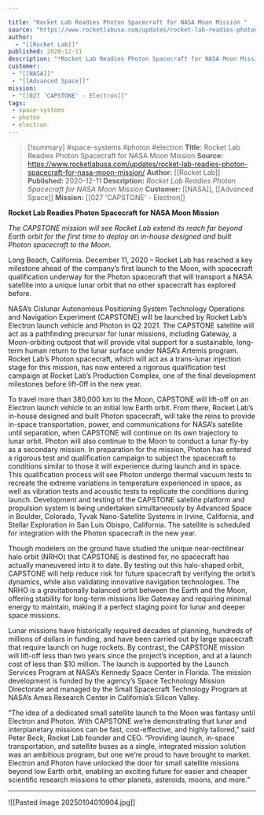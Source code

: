 ```yaml
---

title: "Rocket Lab Readies Photon Spacecraft for NASA Moon Mission "
source: "https://www.rocketlabusa.com/updates/rocket-lab-readies-photon-spacecraft-for-nasa-moon-mission/"
author:
  - "[[Rocket Lab]]"
published: 2020-12-11
description: "*Rocket Lab Readies Photon Spacecraft for NASA Moon Mission*"
customer:
 - "[[NASA]]"
 - "[[Advanced Space]]"
mission:
 - "[[027 'CAPSTONE' - Electron]]"
tags:
 - space-systems
 - photon
 - electron
---
```

>[!summary]
#space-systems #photon #electron
**Title:** Rocket Lab Readies Photon Spacecraft for NASA Moon Mission 
**Source:** https://www.rocketlabusa.com/updates/rocket-lab-readies-photon-spacecraft-for-nasa-moon-mission/
**Author:** [[Rocket Lab]]
**Published:** 2020-12-11
**Description:** *Rocket Lab Readies Photon Spacecraft for NASA Moon Mission*
**Customer:** [[NASA]], [[Advanced Space]]
**Mission:** [[027 'CAPSTONE' - Electron]]

**Rocket Lab Readies Photon Spacecraft for NASA Moon Mission**

*The CAPSTONE mission will see Rocket Lab extend its reach far beyond Earth orbit for the first time to deploy an in-house designed and built Photon spacecraft to the Moon.*

Long Beach, California. December 11, 2020 – Rocket Lab has reached a key milestone ahead of the company’s first launch to the Moon, with spacecraft qualification underway for the Photon spacecraft that will transport a NASA satellite into a unique lunar orbit that no other spacecraft has explored before.

NASA’s Cislunar Autonomous Positioning System Technology Operations and Navigation Experiment (CAPSTONE) will be launched by Rocket Lab’s Electron launch vehicle and Photon in Q2 2021. The CAPSTONE satellite will act as a pathfinding precursor for lunar missions, including Gateway, a Moon-orbiting outpost that will provide vital support for a sustainable, long-term human return to the lunar surface under NASA’s Artemis program. Rocket Lab’s Photon spacecraft, which will act as a trans-lunar injection stage for this mission, has now entered a rigorous qualification test campaign at Rocket Lab’s Production Complex, one of the final development milestones before lift-0ff in the new year.

To travel more than 380,000 km to the Moon, CAPSTONE will lift-off on an Electron launch vehicle to an initial low Earth orbit. From there, Rocket Lab’s in-house designed and built Photon spacecraft, will take the reins to provide in-space transportation, power, and communications for NASA’s satellite until separation, when CAPSTONE will continue on its own trajectory to lunar orbit. Photon will also continue to the Moon to conduct a lunar fly-by as a secondary mission. In preparation for the mission, Photon has entered a rigorous test and qualification campaign to subject the spacecraft to conditions similar to those it will experience during launch and in space. This qualification process will see Photon undergo thermal vacuum tests to recreate the extreme variations in temperature experienced in space, as well as vibration tests and acoustic tests to replicate the conditions during launch. Development and testing of the CAPSTONE satellite platform and propulsion system is being undertaken simultaneously by Advanced Space in Boulder, Colorado, Tyvak Nano-Satellite Systems in Irvine, California, and Stellar Exploration in San Luis Obispo, California. The satellite is scheduled for integration with the Photon spacecraft in the new year.

Though modelers on the ground have studied the unique near-rectilinear halo orbit (NRHO) that CAPSTONE is destined for, no spacecraft has actually maneuvered into it to date. By testing out this halo-shaped orbit, CAPSTONE will help reduce risk for future spacecraft by verifying the orbit’s dynamics, while also validating innovative navigation technologies. The NRHO is a gravitationally balanced orbit between the Earth and the Moon, offering stability for long-term missions like Gateway and requiring minimal energy to maintain, making it a perfect staging point for lunar and deeper space missions.

Lunar missions have historically required decades of planning, hundreds of millions of dollars in funding, and have been carried out by large spacecraft that require launch on huge rockets. By contrast, the CAPSTONE mission will lift-off less than two years since the project’s inception, and at a launch cost of less than $10 million. The launch is supported by the Launch Services Program at NASA’s Kennedy Space Center in Florida. The mission development is funded by the agency’s Space Technology Mission Directorate and managed by the Small Spacecraft Technology Program at NASA’s Ames Research Center in California’s Silicon Valley.

“The idea of a dedicated small satellite launch to the Moon was fantasy until Electron and Photon. With CAPSTONE we’re demonstrating that lunar and interplanetary missions can be fast, cost-effective, and highly tailored,” said Peter Beck, Rocket Lab founder and CEO. “Providing launch, in-space transportation, and satellite buses as a single, integrated mission solution was an ambitious program, but one we’re proud to have brought to market. Electron and Photon have unlocked the door for small satellite missions beyond low Earth orbit, enabling an exciting future for easier and cheaper scientific research missions to other planets, asteroids, moons, and more.”

---

![[Pasted image 20250104010904.jpg]]